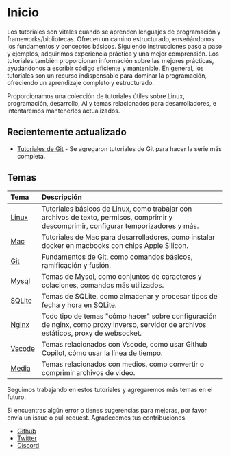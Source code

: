 # Inicio

Los tutoriales son vitales cuando se aprenden lenguajes de programación y frameworks/bibliotecas. Ofrecen un camino estructurado, enseñándonos los fundamentos y conceptos básicos. Siguiendo instrucciones paso a paso y ejemplos, adquirimos experiencia práctica y una mejor comprensión. Los tutoriales también proporcionan información sobre las mejores prácticas, ayudándonos a escribir código eficiente y mantenible. En general, los tutoriales son un recurso indispensable para dominar la programación, ofreciendo un aprendizaje completo y estructurado.

Proporcionamos una colección de tutoriales útiles sobre Linux, programación, desarrollo, AI y temas relacionados para desarrolladores, e intentaremos mantenerlos actualizados.

## Recientemente actualizado

- [Tutoriales de Git](git/) - Se agregaron tutoriales de Git para hacer la serie más completa.

## Temas

| Tema | Descripción |
| :--- | :--- |
| [Linux](linux/) | Tutoriales básicos de Linux, como trabajar con archivos de texto, permisos, comprimir y descomprimir, configurar temporizadores y más. |
| [Mac](mac/how-to-use-docker-on-m1-mac.html) | Tutoriales de Mac para desarrolladores, como instalar docker en macbooks con chips Apple Silicon. |
| [Git](git/) | Fundamentos de Git, como comandos básicos, ramificación y fusión. |
| [Mysql](mysql/most-used-sql-commands.html) | Temas de Mysql, como conjuntos de caracteres y colaciones, comandos más utilizados. |
| [SQLite](sqlite/deal-with-date-time-type-in-sqlite.html) | Temas de SQLite, como almacenar y procesar tipos de fecha y hora en SQLite. |
| [Nginx](nginx/nginx-https-config.html) | Todo tipo de temas "cómo hacer" sobre configuración de nginx, como proxy inverso, servidor de archivos estáticos, proxy de websocket. |
| [Vscode](vscode/copilot-usage-and-shortcut.html) | Temas relacionados con Vscode, como usar Github Copilot, cómo usar la línea de tiempo. |
| [Media](media/convert-compress-video-via-ffmpeg.html) | Temas relacionados con medios, como convertir o comprimir archivos de video. |

Seguimos trabajando en estos tutoriales y agregaremos más temas en el futuro.

Si encuentras algún error o tienes sugerencias para mejoras, por favor envía un issue o pull request. Agradecemos tus contribuciones.

- [Github](https://github.com/tinkink-net/tutorials)
- [Twitter](https://twitter.com/tinkink_net)
- [Discord](https://discord.gg/D57Xdz3sNg)
